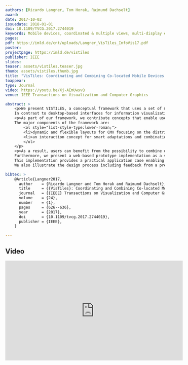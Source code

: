 ```yaml
---
authors: [Ricardo Langner, Tom Horak, Raimund Dachselt]
award:
date: 2017-10-02
issuedate: 2018-01-01
doi: 10.1109/TVCG.2017.2744019
keywords: Mobile devices, coordinated & multiple views, multi-display environment, cross-device interaction
pages:
pdf: https://imld.de/cnt/uploads/Langner_VisTiles_InfoVis17.pdf
poster:
projectpage: https://imld.de/vistiles
publisher: IEEE
slides:
teaser: assets/vistiles.teaser.jpg
thumb: assets/vistiles.thumb.jpg
title: "VisTiles: Coordinating and Combining Co-located Mobile Devices for Visual Data Exploration"
toappear:
type: Journal
video: https://youtu.be/Xj-AEmUwsvQ
venue: IEEE Transactions on Visualization and Computer Graphics

abstract: >
    <p>We present VISTILES, a conceptual framework that uses a set of mobile devices to distribute and coordinate visualization views for the exploration of multivariate data.
    In contrast to desktop-based interfaces for information visualization, mobile devices offer the potential to provide a dynamic and user-defined interface supporting co-located collaborative data exploration with different individual workflows.</p>
    <p>As part of our framework, we contribute concepts that enable users to interact with coordinated & multiple views (CMV) that are distributed across several mobile devices.
    The major components of the framework are:
        <ol style="list-style-type:lower-roman;">
        <li>dynamic and flexible layouts for CMV focusing on the distribution of views and</li>
        <li>an interaction concept for smart adaptations and combinations of visualizations utilizing explicit side-by-side arrangements of devices.</li>
        </ol>
    </p>
    <p>As a result, users can benefit from the possibility to combine devices and organize them in meaningful spatial layouts.
    Furthermore, we present a web-based prototype implementation as a specific instance of our concepts.
    This implementation provides a practical application case enabling users to explore a multivariate data collection.
    We also illustrate the design process including feedback from a preliminary user study, which informed the design of both the concepts and the final prototype.</p>

bibtex: >
    @Article{Langner2017,
      author    = {Ricardo Langner and Tom Horak and Raimund Dachselt},
      title     = {{VisTiles}: Coordinating and Combining Co-located Mobile Devices for Visual Data Exploration},
      journal   = {{IEEE} Transactions on Visualization and Computer Graphics},
      volume    = {24},
      number    = {1},
      pages     = {626--636},
      year      = {2017},
      doi       = {10.1109/tvcg.2017.2744019},
      publisher = {IEEE},
    }

---
```


## Video
<iframe width="560" height="315" src="https://www.youtube.com/embed/Xj-AEmUwsvQ" frameborder="0" allowfullscreen></iframe>